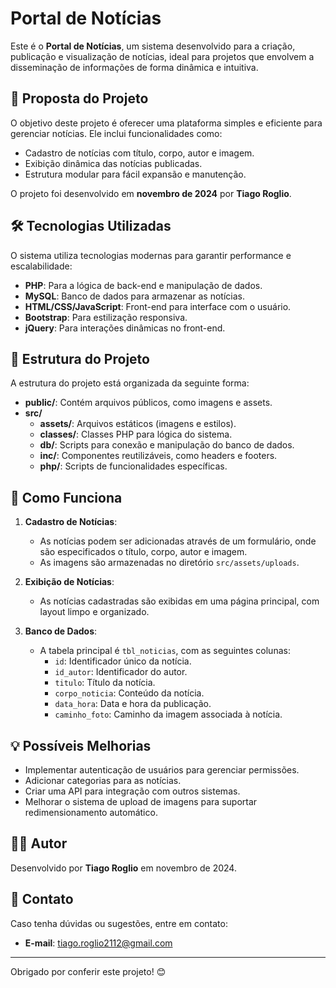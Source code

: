 # Portal de Notícias

Este é o **Portal de Notícias**, um sistema desenvolvido para a criação, publicação e visualização de notícias, ideal para projetos que envolvem a disseminação de informações de forma dinâmica e intuitiva.

## 📖 Proposta do Projeto

O objetivo deste projeto é oferecer uma plataforma simples e eficiente para gerenciar notícias. Ele inclui funcionalidades como:
- Cadastro de notícias com título, corpo, autor e imagem.
- Exibição dinâmica das notícias publicadas.
- Estrutura modular para fácil expansão e manutenção.

O projeto foi desenvolvido em **novembro de 2024** por **Tiago Roglio**.

## 🛠️ Tecnologias Utilizadas

O sistema utiliza tecnologias modernas para garantir performance e escalabilidade:
- **PHP**: Para a lógica de back-end e manipulação de dados.
- **MySQL**: Banco de dados para armazenar as notícias.
- **HTML/CSS/JavaScript**: Front-end para interface com o usuário.
- **Bootstrap**: Para estilização responsiva.
- **jQuery**: Para interações dinâmicas no front-end.

## 📂 Estrutura do Projeto

A estrutura do projeto está organizada da seguinte forma:

- **public/**: Contém arquivos públicos, como imagens e assets.
- **src/**
  - **assets/**: Arquivos estáticos (imagens e estilos).
  - **classes/**: Classes PHP para lógica do sistema.
  - **db/**: Scripts para conexão e manipulação do banco de dados.
  - **inc/**: Componentes reutilizáveis, como headers e footers.
  - **php/**: Scripts de funcionalidades específicas.

## 🚀 Como Funciona

1. **Cadastro de Notícias**:
   - As notícias podem ser adicionadas através de um formulário, onde são especificados o título, corpo, autor e imagem.
   - As imagens são armazenadas no diretório `src/assets/uploads`.

2. **Exibição de Notícias**:
   - As notícias cadastradas são exibidas em uma página principal, com layout limpo e organizado.

3. **Banco de Dados**:
   - A tabela principal é `tbl_noticias`, com as seguintes colunas:
     - `id`: Identificador único da notícia.
     - `id_autor`: Identificador do autor.
     - `titulo`: Título da notícia.
     - `corpo_noticia`: Conteúdo da notícia.
     - `data_hora`: Data e hora da publicação.
     - `caminho_foto`: Caminho da imagem associada à notícia.

## 💡 Possíveis Melhorias

- Implementar autenticação de usuários para gerenciar permissões.
- Adicionar categorias para as notícias.
- Criar uma API para integração com outros sistemas.
- Melhorar o sistema de upload de imagens para suportar redimensionamento automático.

## 🧑‍💻 Autor

Desenvolvido por **Tiago Roglio** em novembro de 2024.

## 📧 Contato

Caso tenha dúvidas ou sugestões, entre em contato:
- **E-mail**: tiago.roglio2112@gmail.com

---

Obrigado por conferir este projeto! 😊